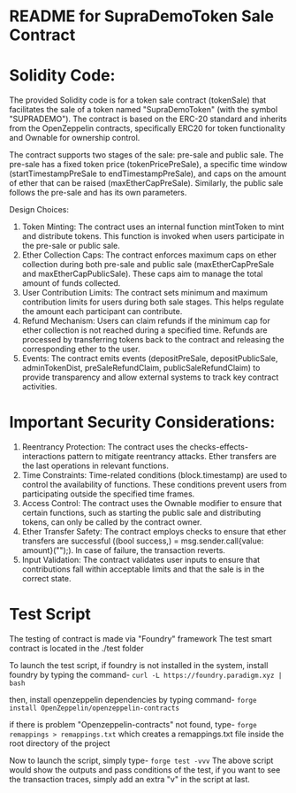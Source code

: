 # README for SupraDemoToken Sale Contract

# Solidity Code:

The provided Solidity code is for a token sale contract (tokenSale) that facilitates the sale of a token named "SupraDemoToken" (with the symbol "SUPRADEMO"). The contract is based on the ERC-20 standard and inherits from the OpenZeppelin contracts, specifically ERC20 for token functionality and Ownable for ownership control.

The contract supports two stages of the sale: pre-sale and public sale. The pre-sale has a fixed token price (tokenPricePreSale), a specific time window (startTimestampPreSale to endTimestampPreSale), and caps on the amount of ether that can be raised (maxEtherCapPreSale). Similarly, the public sale follows the pre-sale and has its own parameters.

Design Choices:

1. Token Minting: The contract uses an internal function mintToken to mint and distribute tokens. This function is invoked when users participate in the pre-sale or public sale.
2. Ether Collection Caps: The contract enforces maximum caps on ether collection during both pre-sale and public sale (maxEtherCapPreSale and maxEtherCapPublicSale). These caps aim to manage the total amount of funds collected.
3. User Contribution Limits: The contract sets minimum and maximum contribution limits for users during both sale stages. This helps regulate the amount each participant can contribute.
4. Refund Mechanism: Users can claim refunds if the minimum cap for ether collection is not reached during a specified time. Refunds are processed by transferring tokens back to the contract and releasing the corresponding ether to the user.
5. Events: The contract emits events (depositPreSale, depositPublicSale, adminTokenDist, preSaleRefundClaim, publicSaleRefundClaim) to provide transparency and allow external systems to track key contract activities.

# Important Security Considerations:

1. Reentrancy Protection: The contract uses the checks-effects-interactions pattern to mitigate reentrancy attacks. Ether transfers are the last operations in relevant functions.
2. Time Constraints: Time-related conditions (block.timestamp) are used to control the availability of functions. These conditions prevent users from participating outside the specified time frames.
3. Access Control: The contract uses the Ownable modifier to ensure that certain functions, such as starting the public sale and distributing tokens, can only be called by the contract owner.
4. Ether Transfer Safety: The contract employs checks to ensure that ether transfers are successful ((bool success,) = msg.sender.call{value: amount}("");). In case of failure, the transaction reverts.
5. Input Validation: The contract validates user inputs to ensure that contributions fall within acceptable limits and that the sale is in the correct state.

# Test Script

The testing of contract is made via "Foundry" framework
The test smart contract is located in the ./test folder 

To launch the test script, if foundry is not installed in the system, install foundry by typing the command-
`curl -L https://foundry.paradigm.xyz | bash`

then, install openzeppelin dependencies by typing command-
`forge install OpenZeppelin/openzeppelin-contracts`

if there is problem "Openzeppelin-contracts" not found, type- 
`forge remappings > remappings.txt`
which creates a remappings.txt file inside the root directory of the project

Now to launch the script, simply type-
`forge test -vvv`
The above script would show the outputs and pass conditions of the test, if you want to see the transaction traces, simply add an extra "v" in the script at last.

